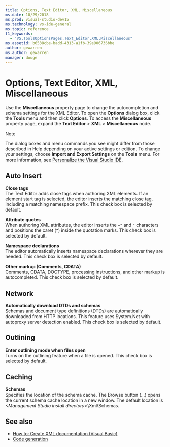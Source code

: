 ```yaml
---
title: Options, Text Editor, XML, Miscellaneous
ms.date: 10/29/2018
ms.prod: visual-studio-dev15
ms.technology: vs-ide-general
ms.topic: reference
f1_keywords: 
  - "VS.ToolsOptionsPages.Text_Editor.XML.Miscellaneous"
ms.assetid: b6538cbe-badd-4313-a1fb-39e906736bbe
author: gewarren
ms.author: gewarren
manager: douge
---
```


# Options, Text Editor, XML, Miscellaneous
Use the **Miscellaneous** property page to change the autocompletion and schema settings for the XML Editor. To open the **Options** dialog box, click the **Tools** menu and then click **Options**. To access the **Miscellaneous** property page, expand the **Text Editor** > **XML** > **Miscellaneous** node.

> [!NOTE]
> The dialog boxes and menu commands you see might differ from those described in Help depending on your active settings or edition. To change your settings, choose **Import and Export Settings** on the **Tools** menu. For more information, see [Personalize the Visual Studio IDE](../../ide/personalizing-the-visual-studio-ide.md).

## Auto Insert  
**Close tags**  
The Text Editor adds close tags when authoring XML elements. If an element start tag is selected, the editor inserts the matching close tag, including a matching namespace prefix. This check box is selected by default.  
  
**Attribute quotes**  
When authoring XML attributes, the editor inserts the `="` and `"` characters and positions the caret (**^**) inside the quotation marks. This check box is selected by default.  
  
**Namespace declarations**  
The editor automatically inserts namespace declarations wherever they are needed. This check box is selected by default.  
  
**Other markup (Comments, CDATA)**  
Comments, CDATA, DOCTYPE, processing instructions, and other markup is autocompleted. This check box is selected by default.  
  
## Network  
**Automatically download DTDs and schemas**  
Schemas and document type definitions (DTDs) are automatically downloaded from HTTP locations. This feature uses System.Net with autoproxy server detection enabled. This check box is selected by default.  
  
## Outlining  
**Enter outlining mode when files open**  
Turns on the outlining feature when a file is opened. This check box is selected by default.  
  
## Caching  
**Schemas**  
Specifies the location of the schema cache. The Browse button (...) opens the current schema cache location in a new window. The default location is *\<Management Studio install directory>*\Xml\Schemas.  
  
## See also
- [How to: Create XML documentation (Visual Basic)](/dotnet/visual-basic/programming-guide/program-structure/how-to-create-xml-documentation)
- [Code generation](../code-generation-in-visual-studio.md)

